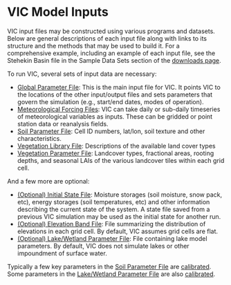 # VIC Model Inputs

VIC input files may be constructed using various programs and datasets. Below are general descriptions of each input file along with links to its structure and the methods that may be used to build it. For a comprehensive example, including an example of each input file, see the Stehekin Basin file in the Sample Data Sets section of the [downloads page](../Datasets/Datasets.md).

To run VIC, several sets of input data are necessary:

*   [Global Parameter File](GlobalParam.md): This is the main input file for VIC. It points VIC to the locations of the other input/output files and sets parameters that govern the simulation (e.g., start/end dates, modes of operation).
*   [Meteorological Forcing Files](ForcingData.md): VIC can take daily or sub-daily timeseries of meteorological variables as inputs. These can be gridded or point station data or reanalysis fields.
*   [Soil Parameter File](SoilParam.md): Cell ID numbers, lat/lon, soil texture and other characteristics.
*   [Vegetation Library File](VegLib.md): Descriptions of the available land cover types
*   [Vegetation Parameter File](VegParam.md): Landcover types, fractional areas, rooting depths, and seasonal LAIs of the various landcover tiles within each grid cell.

And a few more are optional:

*   [(Optional) Initial State File](StateFile.md): Moisture storages (soil moisture, snow pack, etc), energy storages (soil temperatures, etc) and other information describing the current state of the system. A state file saved from a previous VIC simulation may be used as the initial state for another run.
*   [(Optional) Elevation Band File](SnowBand.md): File summarizing the distribution of elevations in each grid cell. By default, VIC assumes grid cells are flat.
*   [(Optional) Lake/Wetland Parameter File](LakeParam.md): File containing lake model parameters. By default, VIC does not simulate lakes or other impoundment of surface water.

Typically a few key parameters in the [Soil Parameter File](SoilParam.md) are [calibrated](Calibration.md). Some parameters in the [Lake/Wetland Parameter File](LakeParam.md) are also [calibrated](Calibration.md).
